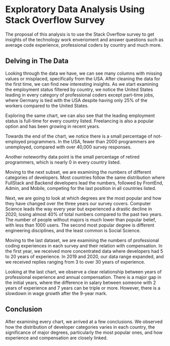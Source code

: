 # Exploratory Data Analysis Using Stack Overflow Survey

The proposal of this analysis is to use the Stack Overflow survey to get insights of the technology work enverioment and answer questions such as average code experience, professional coders by country and much more.




## Delving in The Data
Looking through the data we have, we can see many columns with missing values or misplaced, specifically from the USA. After cleaning the data for the first time, we can find new interesting insights. As we start examining the employment status filtered by country, we notice the United States leading in every category of professional coders except part-time jobs, where Germany is tied with the USA despite having only 25% of the workers compared to the United States.

Exploring the same chart, we can also see that the leading employment status is full-time for every country listed. Freelancing is also a popular option and has been growing in recent years.

Towards the end of the chart, we notice there is a small percentage of not-employed programmers. In the USA, fewer than 2000 programmers are unemployed, compared with over 40,000 survey responses.

Another noteworthy data point is the small percentage of retired programmers, which is nearly 0 in every country listed.

Moving to the next subset, we are examining the numbers of different categories of developers. Most countries follow the same distribution where FullStack and Backend developers lead the numbers, followed by FrontEnd, Admin, and Mobile, competing for the last position in all countries listed.

Next, we are going to look at which degrees are the most popular and how they have changed over the three years our survey covers. Computer Science leads the way every year but experienced a drastic decline in 2020, losing almost 40% of total numbers compared to the past two years. The number of people without majors is much lower than popular belief, with less than 1000 users. The second most popular degree is different engineering disciplines, and the least common is Social Science.

Moving to the last dataset, we are examining the numbers of professional coding experiences in each survey and their relation with compensation. In the first year, we received more concentrated data where developers had 5 to 20 years of experience. In 2019 and 2020, our data range expanded, and we received replies ranging from 3 to over 30 years of experience.

Looking at the last chart, we observe a clear relationship between years of professional experience and annual compensation. There is a major gap in the initial years, where the difference in salary between someone with 2 years of experience and 7 years can be triple or more. However, there is a slowdown in wage growth after the 9-year mark.

## Conclusion
After examining every chart, we arrived at a few conclusions. We observed how the distribution of developer categories varies in each country, the significance of major degrees, particularly the most popular ones, and how experience and compensation are closely linked.
